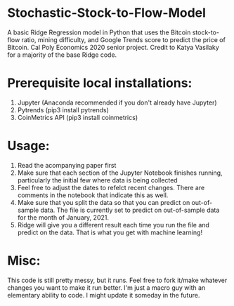 # Stochastic-Stock-to-Flow-Model

A basic Ridge Regression model in Python that uses the Bitcoin stock-to-flow ratio, mining difficulty, and Google Trends score to predict the price of Bitcoin. Cal Poly Economics 2020 senior project. Credit to Katya Vasilaky for a majority of the base Ridge code. 

# Prerequisite local installations:
1) Jupyter (Anaconda recommended if you don't already have Jupyter)
2) Pytrends (pip3 install pytrends)
3) CoinMetrics API (pip3 install coinmetrics)

# Usage:
1) Read the acompanying paper first
2) Make sure that each section of the Jupyter Notebook finishes running, particularly the initial few where data is being collected 
3) Feel free to adjust the dates to refelct recent changes. There are comments in the notebook that indicate this as well. 
4) Make sure that you split the data so that you can predict on out-of-sample data. The file is currently set to predict on out-of-sample data for the month of January, 2021.
5) Ridge will give you a different result each time you run the file and predict on the data. That is what you get with machine learning!

# Misc:
This code is still pretty messy, but it runs. Feel free to fork it/make whatever changes you want to make it run better. I'm just a macro guy with an elementary ability to code. I might update it someday in the future. 


